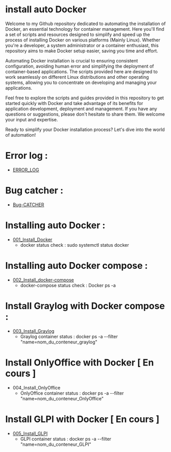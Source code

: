# install auto Docker

Welcome to my Github repository dedicated to automating the installation of Docker, an essential technology for container management. Here you'll find a set of scripts and resources designed to simplify and speed up the process of installing Docker on various platforms (Mainly Linux). Whether you're a developer, a system administrator or a container enthusiast, this repository aims to make Docker setup easier, saving you time and effort.

Automating Docker installation is crucial to ensuring consistent configuration, avoiding human error and simplifying the deployment of container-based applications. The scripts provided here are designed to work seamlessly on different Linux distributions and other operating systems, allowing you to concentrate on developing and managing your applications.

Feel free to explore the scripts and guides provided in this repository to get started quickly with Docker and take advantage of its benefits for application development, deployment and management. If you have any questions or suggestions, please don't hesitate to share them. We welcome your input and expertise.

Ready to simplify your Docker installation process? Let's dive into the world of automation!

# Error log :
 - [ERROR_LOG](https://github.com/NANDILLONMaxence/Install_auto_Docker/blob/main/ERROR_LOG.md)

# Bug catcher :
 - [Bug-CATCHER](https://github.com/NANDILLONMaxence/Install_auto_Docker/blob/main/000_Bug-CATCHER.sh)

# Installing auto Docker : 
 - [001_Install_Docker](https://github.com/NANDILLONMaxence/Install_auto_Docker/blob/main/001_Install_Docker.sh)
   - docker status check : sudo systemctl status docker
 
# Installing auto Docker compose :
 - [002_Install_docker-compose](https://github.com/NANDILLONMaxence/Install_auto_Docker/blob/main/002_Docker_compose.sh)
   - docker-compose status check : Docker ps -a
  
# Install Graylog with Docker compose :
 - [003_Install_Graylog](https://github.com/NANDILLONMaxence/Install_auto_Docker/blob/main/003_Install_Graylog.sh)
   - Graylog container status : docker ps -a --filter "name=nom_du_conteneur_graylog"
 
# Install OnlyOffice with Docker [ En cours ]
 - 004_Install_OnlyOffice
   - OnlyOffice container status : docker ps -a --filter "name=nom_du_conteneur_OnlyOffice"
  
# Install GLPI with Docker [ En cours ]
 - [005_Install_GLPI](https://github.com/jr0w3/GLPI_install_script/tree/main)
   - GLPI container status : docker ps -a --filter "name=nom_du_conteneur_GLPI"
     
